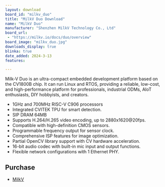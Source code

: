 ```yaml
---
layout: download
board_id: "milkv_duo"
title: "MilkV Duo Download"
name: "MilkV Duo"
manufacturer: "Shenzhen MilkV Technology Co., Ltd"
board_url:
 - "https://milkv.io/docs/duo/overview"
board_image: "milkv_duo.jpg"
downloads_display: true
blinka: true
date_added: 2024-3-13
features:

---
```


Milk-V Duo is an ultra-compact embedded development platform based on the CV1800B chip. It can run Linux and RTOS, providing a reliable, low-cost, and high-performance platform for professionals, industrial ODMs, AIoT enthusiasts, DIY hobbyists, and creators.

- 1GHz and 700MHz RISC-V C906 processors
- Integrated CVITEK TPU for smart detection.
- SIP DRAM 64MB
- Supports H.264/H.265 video encoding, up to 2880x1620@20fps.
- Compatible with high-definition CMOS sensors.
- Programmable frequency output for sensor clock.
- Comprehensive ISP features for image optimization.
- Partial OpenCV library support with CV hardware acceleration.
- 16-bit audio codec with built-in mic input and output functions.
- Flexible network configurations with 1 Ethernet PHY.


## Purchase
* [MilkV](https://milkv.io/duo#buy)
